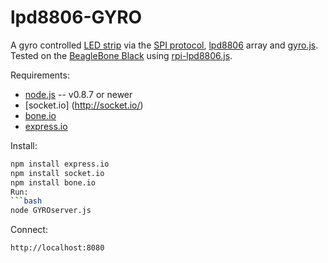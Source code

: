lpd8806-GYRO
============

A gyro controlled [LED strip](https://www.adafruit.com/products/306) via the [SPI protocol](http://en.wikipedia.org/wiki/Serial_Peripheral_Interface_Bus), [lpd8806](https://solarbotics.com/download.php?file=1889) array and [gyro.js](http://tomg.co/gyrojs).
Tested on the [BeagleBone Black](http://beagleboard.org/Products/BeagleBone%20Black) using [rpi-lpd8806.js](https://github.com/jaguarnac/RPi-LPD8806-node).

Requirements:

* [node.js](http://nodejs.org/) -- v0.8.7 or newer
* [socket.io] (http://socket.io/)
* [bone.io](http://bone.io/)
* [express.io](http://express-io.org/)

Install:
```bash
npm install express.io
npm install socket.io
npm install bone.io
Run:
```bash
node GYROserver.js
```
Connect:
```bash
http://localhost:8080
```


